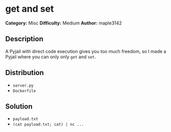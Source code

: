# get and set
**Category:** Misc
**Difficulty:** Medium
**Author:** maple3142

## Description

A Pyjail with direct code execution gives you too much freedom, so I made a Pyjail where you can only only `get` and `set`.

## Distribution

- `server.py`
- `Dockerfile`

## Solution

- `payload.txt`
- `(cat payload.txt; cat) | nc ...`
